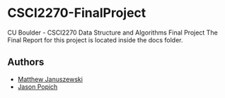 # CSCI2270-FinalProject

CU Boulder - CSCI2270 Data Structure and Algorithms Final Project
The Final Report for this project is located inside the docs folder.

## Authors
* [Matthew Januszewski](https://github.com/MatthewJanuszewski "matthewj")
* [Jason Popich](https://github.com/japopich "japopich")
